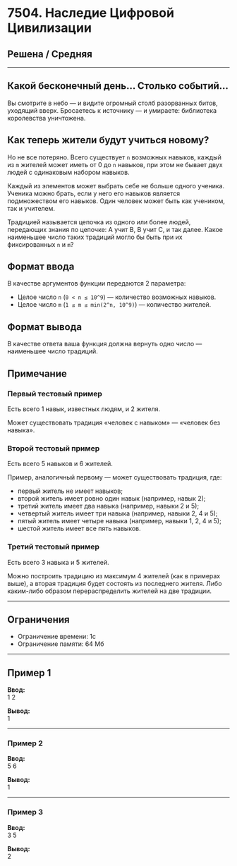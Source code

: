 # 7504. Наследие Цифровой Цивилизации

## Решена / Средняя

---

## Какой бесконечный день... Столько событий...

Вы смотрите в небо — и видите огромный столб разорванных битов, уходящий вверх. Бросаетесь к источнику — и умираете: библиотека королевства уничтожена.

## Как теперь жители будут учиться новому?

Но не все потеряно. Всего существует `n` возможных навыков, каждый из `m` жителей может иметь от 0 до `n` навыков, при этом не бывает двух людей с одинаковым набором навыков.

Каждый из элементов может выбрать себе не больше одного ученика. Ученика можно брать, если у него его навыков является подмножеством его навыков. Один человек может быть как учеником, так и учителем.

Традицией называется цепочка из одного или более людей, передающих знания по цепочке: А учит В, В учит С, и так далее. Какое наименьшее число таких традиций могло бы быть при их фиксированных `n` и `m`?

## Формат ввода

В качестве аргументов функции передаются 2 параметра:

- Целое число `n` (`0 < n ≤ 10^9`) — количество возможных навыков.
- Целое число `m` (`1 ≤ m ≤ min(2^n, 10^9)`) — количество жителей.

## Формат вывода

В качестве ответа ваша функция должна вернуть одно число — наименьшее число традиций.

## Примечание

### Первый тестовый пример

Есть всего 1 навык, известных людям, и 2 жителя.

Может существовать традиция «человек с навыком» — «человек без навыка».

### Второй тестовый пример

Есть всего 5 навыков и 6 жителей.

Пример, аналогичный первому — может существовать традиция, где:
- первый житель не имеет навыков;
- второй житель имеет ровно один навык (например, навык 2);
- третий житель имеет два навыка (например, навыки 2 и 5);
- четвертый житель имеет три навыка (например, навыки 2, 4 и 5);
- пятый житель имеет четыре навыка (например, навыки 1, 2, 4 и 5);
- шестой житель имеет все пять навыков.

### Третий тестовый пример

Есть всего 3 навыка и 5 жителей.

Можно построить традицию из максимум 4 жителей (как в примерах выше), а вторая традиция будет состоять из последнего жителя. Либо каким-либо образом перераспределить жителей на две традиции.

---

## Ограничения

- Ограничение времени: 1с
- Ограничение памяти: 64 Мб

---

## Пример 1
**Ввод:**  
1 2

**Вывод:**  
1

---

### Пример 2
**Ввод:**  
5 6


**Вывод:**  
1

---

### Пример 3
**Ввод:**  
3 5

**Вывод:**  
2